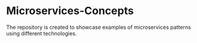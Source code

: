 # Microservices-Concepts
The repository is created to showcase examples of microservices patterns using different technologies.
